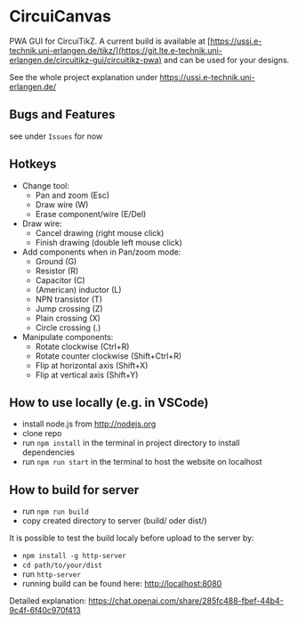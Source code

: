 
# CircuiCanvas

PWA GUI for CircuiTikZ. A current build is available at [https://ussi.e-technik.uni-erlangen.de/tikz/](https://git.lte.e-technik.uni-erlangen.de/circuitikz-gui/circuitikz-pwa) and can be used for your designs.

See the whole project explanation under [https://ussi.e-technik.uni-erlangen.de/
](https://git.lte.e-technik.uni-erlangen.de/circuitikz-gui/circuitikz-pwa)

## Bugs and Features

see under `Issues` for now

## Hotkeys

* Change tool:
    * Pan and zoom (Esc)
    * Draw wire (W)
    * Erase component/wire (E/Del)
* Draw wire:
    * Cancel drawing (right mouse click)
    * Finish drawing (double left mouse click)
* Add components when in Pan/zoom mode:
    * Ground (G)
    * Resistor (R)
    * Capacitor (C)
    * (American) inductor (L)
    * NPN transistor (T)
    * Jump crossing (Z)
    * Plain crossing (X)
    * Circle crossing (.)
* Manipulate components:
    * Rotate clockwise (Ctrl+R)
    * Rotate counter clockwise (Shift+Ctrl+R)
    * Flip at horizontal axis (Shift+X)
    * Flip at vertical axis (Shift+Y)

## How to use locally (e.g. in VSCode)

* install node.js from <http://nodejs.org>
* clone repo
* run `npm install` in the terminal in project directory to install dependencies
* run `npm run start` in the terminal to host the website on localhost

## How to build for server

* run `npm run build`
* copy created directory to server  (build/ oder dist/)

It is possible to test the build localy before upload to the server by:

* `npm install -g http-server`
* `cd path/to/your/dist`
* run `http-server`
* running build can be found here: <http://localhost:8080>

Detailed explanation: <https://chat.openai.com/share/285fc488-fbef-44b4-9c4f-6f40c970f413>
